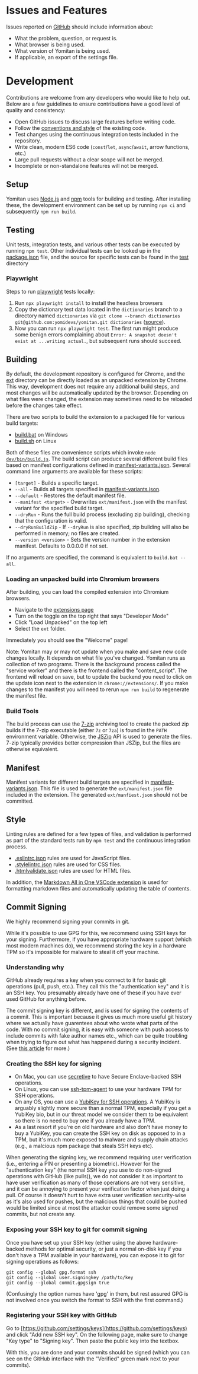 # Issues and Features

Issues reported on [GitHub](https://github.com/yomidevs/yomitan/issues) should include information about:

- What the problem, question, or request is.
- What browser is being used.
- What version of Yomitan is being used.
- If applicable, an export of the settings file.

# Development

Contributions are welcome from any developers who would like to help out.
Below are a few guidelines to ensure contributions have a good level of quality and consistency:

- Open GitHub issues to discuss large features before writing code.
- Follow the [conventions and style](#style) of the existing code.
- Test changes using the continuous integration tests included in the repository.
- Write clean, modern ES6 code (`const`/`let`, `async`/`await`, arrow functions, etc.)
- Large pull requests without a clear scope will not be merged.
- Incomplete or non-standalone features will not be merged.

## Setup

Yomitan uses [Node.js](https://nodejs.org/) and [npm](https://www.npmjs.com/) tools for building and testing.
After installing these, the development environment can be set up by running `npm ci` and subsequently `npm run build`.

## Testing

Unit tests, integration tests, and various other tests can be executed by running `npm test`.
Other individual tests can be looked up in the [package.json](package.json) file, and the source for specific tests
can be found in the [test](test) directory

### Playwright

Steps to run [playwright](https://playwright.dev/) tests locally:

1. Run `npx playwright install` to install the headless browsers
2. Copy the dictionary test data located in the `dictionaries` branch to a directory named `dictionaries` via `git clone --branch dictionaries git@github.com:yomidevs/yomitan.git dictionaries` ([source](https://github.com/yomidevs/yomitan/blob/086e043856ad54cf13cb65f9ba4c63afe8a22cc3/.github/workflows/playwright.yml#L52-L57)).
3. Now you can run `npx playwright test`. The first run might produce some benign errors complaining about `Error: A snapshot doesn't exist at ...writing actual.`, but subsequent runs should succeed.

## Building

By default, the development repository is configured for Chrome, and the [ext](ext) directory can be directly
loaded as an unpacked extension by Chrome. This way, development does not require any additional build steps,
and most changes will be automatically updated by the browser. Depending on what files were changed,
the extension may sometimes need to be reloaded before the changes take effect.

There are two scripts to build the extension to a packaged file for various build targets:

- [build.bat](build.bat) on Windows
- [build.sh](build.sh) on Linux

Both of these files are convenience scripts which invoke <code>node [dev/bin/build.js](dev/bin/build.js)</code>.
The build script can produce several different build files based on manifest configurations defined in
[manifest-variants.json](dev/data/manifest-variants.json).
Several command line arguments are available for these scripts:

- `[target]` - Builds a specific target.
- `--all` - Builds all targets specified in [manifest-variants.json](dev/data/manifest-variants.json).
- `--default` - Restores the default manifest file.
- `--manifest <target>` - Overwrites `ext/manifest.json` with the manifest variant for the specified build target.
- `--dryRun` - Runs the full build process (excluding zip building), checking that the configuration is valid.
- `--dryRunBuildZip` - If `--dryRun` is also specified, zip building will also be performed in memory; no files are created.
- `--version <version>` - Sets the version number in the extension manifest. Defaults to 0.0.0.0 if not set.

If no arguments are specified, the command is equivalent to `build.bat --all`.

### Loading an unpacked build into Chromium browsers

After building, you can load the compiled extension into Chromium browsers.

- Navigate to the [extensions page](chrome://extensions/)
- Turn on the toggle on the top right that says "Developer Mode"
- Click "Load Unpacked" on the top left
- Select the `ext` folder.

Immediately you should see the "Welcome" page!

Note: Yomitan may or may not update when you make and save new code changes locally. It depends on what file you've changed. Yomitan runs as collection of two programs. There is the background process called the "service worker" and there is the frontend called the "content_script". The frontend will reload on save, but to update the backend you need to click on the update icon next to the extension in `chrome://extensions/`. If you make changes to the manifest you will need to rerun `npm run build` to regenerate the manifest file.

### Build Tools

The build process can use the [7-zip](https://www.7-zip.org/) archiving tool to create the packed zip builds
if the 7-zip executable (either `7z` or `7za`) is found in the `PATH` environment variable.
Otherwise, the [JSZip](https://stuk.github.io/jszip/) API is used to generate the files.
7-zip typically provides better compression than JSZip, but the files are otherwise equivalent.

## Manifest

Manifest variants for different build targets are specified in [manifest-variants.json](dev/data/manifest-variants.json).
This file is used to generate the `ext/manifest.json` file included in the extension.
The generated `ext/manfiest.json` should not be committed.

## Style

Linting rules are defined for a few types of files, and validation is performed as part of the standard tests
run by `npm test` and the continuous integration process.

- [.eslintrc.json](.eslintrc.json) rules are used for JavaScript files.
- [.stylelintrc.json](.stylelintrc.json) rules are used for CSS files.
- [.htmlvalidate.json](.htmlvalidate.json) rules are used for HTML files.

In addition, the [Markdown All in One VSCode extension](https://github.com/yzhang-gh/vscode-markdown) is used for formatting markdown files and automatically updating the table of contents.

## Commit Signing

We highly recommend signing your commits in git.

While it's possible to use GPG for this, we recommend using SSH keys for your signing. Furthermore, if you have appropriate hardware support (which most modern machines do), we recommend storing the key in a hardware TPM so it's impossible for malware to steal it off your machine.

### Understanding why

GitHub already requires a key when you connect to it for basic git operations (pull, push, etc.). They call this the "authentication key" and it is an SSH key. You presumably already have one of these if you have ever used GitHub for anything before.

The commit signing key is different, and is used for signing the contents of a commit. This is important because it gives us much more useful git history where we actually have guarentees about who wrote what parts of the code. With no commit signing, it is easy with someone with push access to include commits with fake author names etc., which can be quite troubling when trying to figure out what has happened during a security incident. (See [this article](https://withblue.ink/2020/05/17/how-and-why-to-sign-git-commits.html) for more.)

### Creating the SSH key for signing

- On Mac, you can use [secretive](https://github.com/maxgoedjen/secretive) to have Secure Enclave-backed SSH operations.
- On Linux, you can use [ssh-tpm-agent](https://github.com/Foxboron/ssh-tpm-agent) to use your hardware TPM for SSH operations.
- On any OS, you can use a [YubiKey for SSH operations](https://developers.yubico.com/SSH/Securing_SSH_with_FIDO2.html). A YubiKey is arguably slightly more secure than a normal TPM, especially if you get a YubiKey bio, but in our threat model we consider them to be equivalent so there is no need to buy one if you already have a TPM.
- As a last resort if you're on old hardware and also don't have money to buy a YubiKey, you can create the SSH key on disk as opposed to in a TPM, but it's much more exposed to malware and supply chain attacks (e.g., a malcious npm package that steals SSH keys etc).

When generating the signing key, we recommend requiring user verification (i.e., entering a PIN or presenting a biometric). However for the "authentication key" (the normal SSH key you use to do non-signed operations with GitHub (like pulls)), we do not consider it as important to have user verification as many of those operations are not very sensitive, and it can be annoying to present your verification factor when just doing a pull. Of course it doesn't hurt to have extra user verification security-wise as it's also used for pushes, but the malicious things that could be pushed would be limited since at most the attacker could remove some signed commits, but not create any.

### Exposing your SSH key to git for commit signing

Once you have set up your SSH key (either using the above hardware-backed methods for optimal security, or just a normal on-disk key if you don't have a TPM available in your hardware), you can expose it to git for signing operations as follows:

```
git config --global gpg.format ssh
git config --global user.signingkey /path/to/key
git config --global commit.gpgsign true
```

(Confusingly the option names have 'gpg' in them, but rest assured GPG is not involved once you switch the format to SSH with the first command.)

### Registering your SSH key with GitHub

Go to [https://github.com/settings/keys](https://github.com/settings/keys) and click "Add new SSH key". On the following page, make sure to change "Key type" to "Signing key". Then paste the public key into the textbox.

With this, you are done and your commits should be signed (which you can see on the GitHub interface with the "Verified" green mark next to your commits).
